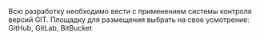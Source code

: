 
Всю разработку необходимо вести с применением системы
контроля версий GIT. Площадку для размещения выбрать на
свое усмотрение: GitHub, GitLab, BitBucket

